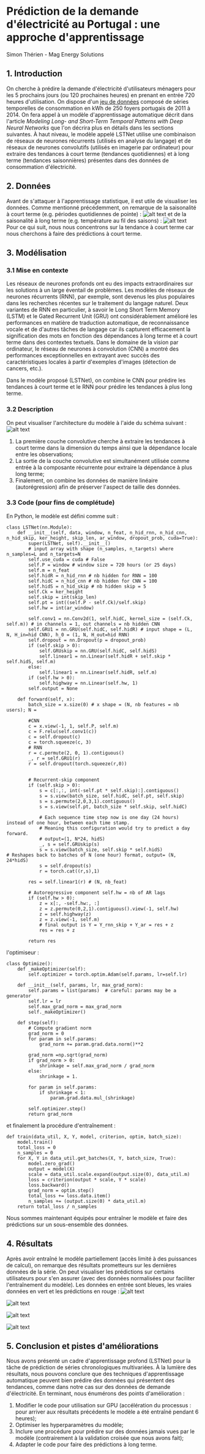 # Prédiction de la demande d'électricité au Portugal : une approche d'apprentissage
Simon Thérien - Mag Energy Solutions

## 1. Introduction
On cherche à prédire la demande d'électricité d'utilisateurs ménagers pour les 5 prochains jours (ou 120 prochaines heures) en prenant en entrée 720 heures d'utilisation. On dispose d'un [jeu de données](https://github.com/huggingface/datasets/tree/master/datasets/electricity_load_diagrams) composé de séries temporelles de consommation en kWh de 250 foyers portugais de 2011 à 2014. On fera appel à un modèle d'apprentissage automatique décrit dans l'article *Modeling Long- and Short-Term Temporal Patterns with Deep Neural Networks* que l'on décrira plus en détails dans les sections suivantes. À haut niveau, le modèle appelé LSTNet utilise une combinaison de réseaux de neurones récurrents (utilisés en analyse du langage) et de réseaux de neurones convolutifs (utilisés en imagerie par ordinateur) pour extraire des tendances à court terme (tendances quotidiennes) et à long terme (tendances saisonnières) présentes dans des données de consommation d'électricité.

## 2. Données
Avant de s'attaquer à l'apprentissage statistique, il est utile de visualiser les données. Comme mentionné précédemment, on remarque de la saisonalité à court terme (e.g. périodes quotidiennes de pointe) : ![alt text](viz_1.png)
et de la saisonalité à long terme (e.g. température au fil des saisons) : ![alt text](viz_2.png)
Pour ce qui suit, nous nous concentrons sur la tendance à court terme car nous cherchons à faire des prédictions à court terme.

## 3. Modélisation
### 3.1 Mise en contexte
Les réseaux de neurones profonds ont eu des impacts extraordinaires sur les solutions à un large éventail de problèmes. Les modèles de réseaux de neurones récurrents (RNN), par exemple, sont devenus les plus populaires dans les recherches récentes sur le traitement du langage naturel. Deux variantes de RNN en particulier, à savoir le Long Short Term Memory (LSTM) et le Gated Recurrent Unit (GRU) ont considérablement amélioré les performances en matière de traduction automatique, de reconnaissance vocale et de d'autres tâches de langage car ils capturent efficacement la signification des mots en fonction des dépendances à long terme et à court terme dans des contextes textuels. Dans le domaine de la vision par ordinateur, le réseau de neurones à convolution (CNN) a montré des performances exceptionnelles en extrayant avec succès des caractéristiques locales à partir d'exemples d'images (détection de cancers, etc.).

Dans le modèle proposé (LSTNet), on combine le CNN pour prédire les tendances à court terme et le RNN pour prédire les tendances à plus long terme.

### 3.2 Description
On peut visualiser l'architecture du modèle à l'aide du schéma suivant : ![alt text](model.png)
1. La première couche convolutive cherche à extraire les tendances à court terme dans la dimension du temps ainsi que la dépendance locale entre les observations;
2. La sortie de la couche convolutive est simultanément utilisée comme entrée à la composante récurrente pour extraire la dépendance à plus long terme;
3. Finalement, on combine les données de manière linéaire (autorégression) afin de préserver l'aspect de taille des données.

### 3.3 Code (pour fins de complétude)
En Python, le modèle est défini comme suit :
```
class LSTNet(nn.Module):
    def __init__(self, data, window, n_feat, n_hid_rnn, n_hid_cnn, n_hid_skip, ker_height, skip_len, ar_window, dropout_prob, cuda=True):
        super(LSTNet, self).__init__()
        # input array with shape (n_samples, n_targets) where n_samples=L and n_targets=N
        self.use_cuda = cuda # False
        self.P = window # window size = 720 hours (or 25 days)
        self.m = n_feat  
        self.hidR = n_hid_rnn # nb hidden for RNN = 100
        self.hidC = n_hid_cnn # nb hidden for CNN = 100
        self.hidS = n_hid_skip # nb hidden skip = 5
        self.Ck = ker_height
        self.skip = int(skip_len)
        self.pt = int((self.P - self.Ck)/self.skip)
        self.hw = int(ar_window) 

        self.conv1 = nn.Conv2d(1, self.hidC, kernel_size = (self.Ck, self.m)) # in channels = 1, out channels = nb hidden CNN
        self.GRU1 = nn.GRU(self.hidC, self.hidR) # input shape = (L, N, H_in=hid CNN), h_0 = (1, N, H_out=hid RNN)
        self.dropout = nn.Dropout(p = dropout_prob) 
        if (self.skip > 0):
            self.GRUskip = nn.GRU(self.hidC, self.hidS)
            self.linear1 = nn.Linear(self.hidR + self.skip * self.hidS, self.m)
        else:
            self.linear1 = nn.Linear(self.hidR, self.m)
        if (self.hw > 0):
            self.highway = nn.Linear(self.hw, 1)
        self.output = None
 
    def forward(self, x):
        batch_size = x.size(0) # x shape = (N, nb features = nb users); N = 
        
        #CNN
        c = x.view(-1, 1, self.P, self.m) 
        c = F.relu(self.conv1(c))        
        c = self.dropout(c)
        c = torch.squeeze(c, 3)           
        # RNN 
        r = c.permute(2, 0, 1).contiguous()
        _, r = self.GRU1(r)
        r = self.dropout(torch.squeeze(r,0))


        # Recurrent-skip component
        if (self.skip > 0):
            s = c[:,:, int(-self.pt * self.skip):].contiguous()       
            s = s.view(batch_size, self.hidC, self.pt, self.skip)     
            s = s.permute(2,0,3,1).contiguous()                       
            s = s.view(self.pt, batch_size * self.skip, self.hidC)    

            # Each sequence time step now is one day (24 hours) instead of one hour, between each time stamp. 
            # Meaning this configuration would try to predict a day forward.
            # output=(1, N*24, hidS)
            _, s = self.GRUskip(s)
            s = s.view(batch_size, self.skip * self.hidS)             # Reshapes back to batches of N (one hour) format, output= (N, 24*hidS)
            s = self.dropout(s)
            r = torch.cat((r,s),1)
        
        res = self.linear1(r) # (N, nb_feat)
        
        # Autoregressive component self.hw = nb of AR lags
        if (self.hw > 0):
            z = x[:, -self.hw:, :]                                  
            z = z.permute(0,2,1).contiguous().view(-1, self.hw)    
            z = self.highway(z)                                     
            z = z.view(-1, self.m)                                  
            # final output is Y = Y_rnn_skip + Y_ar = res + z
            res = res + z

        return res
```
l'optimiseur :
```
class Optimize():
    def _makeOptimizer(self):
        self.optimizer = torch.optim.Adam(self.params, lr=self.lr)

    def __init__(self, params, lr, max_grad_norm):
        self.params = list(params)  # careful: params may be a generator
        self.lr = lr
        self.max_grad_norm = max_grad_norm
        self._makeOptimizer()

    def step(self):
        # Compute gradient norm
        grad_norm = 0
        for param in self.params:
            grad_norm += param.grad.data.norm()**2

        grad_norm =np.sqrt(grad_norm)
        if grad_norm > 0:
            shrinkage = self.max_grad_norm / grad_norm
        else:
            shrinkage = 1.

        for param in self.params:
            if shrinkage < 1:
                param.grad.data.mul_(shrinkage)

        self.optimizer.step()
        return grad_norm
```
et finalement la procédure d'entraînement :
```
def train(data_util, X, Y, model, criterion, optim, batch_size):
    model.train()
    total_loss = 0
    n_samples = 0
    for X, Y in data_util.get_batches(X, Y, batch_size, True):
        model.zero_grad()
        output = model(X)
        scale = data_util.scale.expand(output.size(0), data_util.m)
        loss = criterion(output * scale, Y * scale)
        loss.backward()
        grad_norm = optim.step()
        total_loss += loss.data.item()
        n_samples += (output.size(0) * data_util.m)
    return total_loss / n_samples
```
Nous sommes maintenant équipés pour entraîner le modèle et faire des prédictions sur un sous-ensemble des données.
## 4. Résultats
Après avoir entraîné le modèle partiellement (accès limité à des puissances de calcul), on remarque des résultats prometteurs sur les dernières données de la série. On peut visualiser les prédictions sur certains utilisateurs pour s'en assurer (avec des données normalisées pour faciliter l'entraînement du modèle). Les données en entrée sont bleues, les vraies données en vert et les prédictions en rouge :
![alt text](pred_1.png)

![alt text](pred_2.png)

![alt text](pred_3.png)

![alt text](pred_4.png)

## 5. Conclusion et pistes d'améliorations
Nous avons présenté un cadre d'apprentissage profond (LSTNet) pour la tâche de prédiction de séries chronologiques multivariées. À la lumière des résultats, nous pouvons conclure que des techniques d'apprentissage automatique peuvent bien prédire des données qui présentent des tendances, comme dans notre cas sur des données de demande d'électricité. En terminant, nous énumérons des points d'amélioration :
1. Modifier le code pour utilisation sur GPU (accélération du processus : pour arriver aux résultats précédents le modèle a été entraîné pendant 6 heures);
2. Optimiser les hyperparamètres du modèle;
3. Inclure une procédure pour prédire sur des données jamais vues par le modèle (contrairement à la validation croisée que nous avons fait);
4. Adapter le code pour faire des prédictions à long terme.


